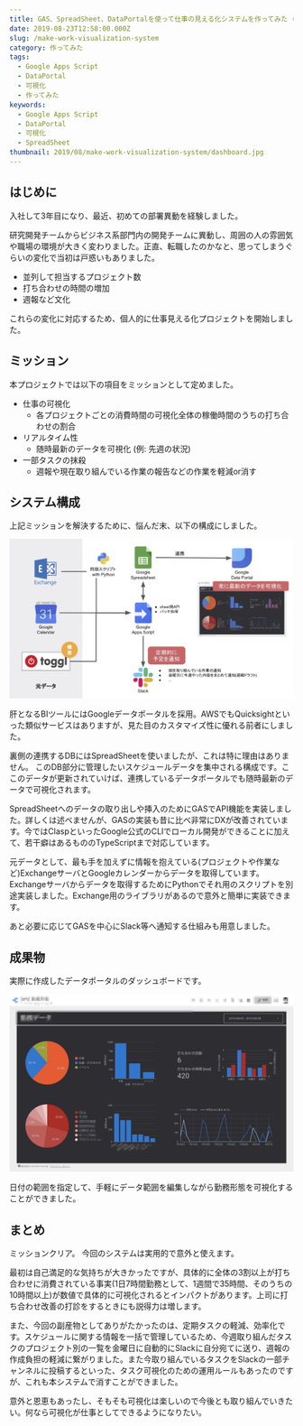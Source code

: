 ```yaml
---
title: GAS、SpreadSheet、DataPortalを使って仕事の見える化システムを作ってみた (ついでに週報作成や通知の自動化)
date: 2019-08-23T12:58:00.000Z
slug: /make-work-visualization-system
category: 作ってみた
tags:
  - Google Apps Script
  - DataPortal
  - 可視化
  - 作ってみた
keywords:
  - Google Apps Script
  - DataPortal
  - 可視化
  - SpreadSheet
thumbnail: 2019/08/make-work-visualization-system/dashboard.jpg
---
```



## はじめに

入社して3年目になり、最近、初めての部署異動を経験しました。

研究開発チームからビジネス系部門内の開発チームに異動し、周囲の人の雰囲気や職場の環境が大きく変わりました。正直、転職したのかなと、思ってしまうぐらいの変化で当初は戸惑いもありました。

* 並列して担当するプロジェクト数
* 打ち合わせの時間の増加
* 週報など文化

これらの変化に対応するため、個人的に仕事見える化プロジェクトを開始しました。

## ミッション

本プロジェクトでは以下の項目をミッションとして定めました。

* 仕事の可視化
  * 各プロジェクトごとの消費時間の可視化全体の稼働時間のうちの打ち合わせの割合
* リアルタイム性
  * 随時最新のデータを可視化 (例: 先週の状況)
* 一部タスクの抹殺
  * 週報や現在取り組んでいる作業の報告などの作業を軽減or消す

## システム構成

上記ミッションを解決するために、悩んだ末、以下の構成にしました。

![system-structure](./system-structure.jpg)

肝となるBIツールにはGoogleデータポータルを採用。AWSでもQuicksightといった類似サービスはありますが、見た目のカスタマイズ性に優れる前者にしました。

裏側の連携するDBにはSpreadSheetを使いましたが、これは特に理由はありません。 このDB部分に管理したいスケジュールデータを集中される構成です。ここのデータが更新されていけば、連携しているデータポータルでも随時最新のデータで可視化されます。

SpreadSheetへのデータの取り出しや挿入のためにGASでAPI機能を実装しました。詳しくは述べませんが、GASの実装も昔に比べ非常にDXが改善されています。今ではClaspといったGoogle公式のCLIでローカル開発ができることに加えて、若干癖はあるもののTypeScriptまで対応しています。

元データとして、最も手を加えずに情報を抱えている(プロジェクトや作業など)ExchangeサーバとGoogleカレンダーからデータを取得しています。Exchangeサーバからデータを取得するためにPythonでそれ用のスクリプトを別途実装しました。Exchange用のライブラリがあるので意外と簡単に実装できます。

あと必要に応じてGASを中心にSlack等へ通知する仕組みも用意しました。

## 成果物

実際に作成したデータポータルのダッシュボードです。

![dashboard](./dashboard.jpg)

日付の範囲を指定して、手軽にデータ範囲を編集しながら勤務形態を可視化することができました。

## まとめ

ミッションクリア。
今回のシステムは実用的で意外と使えます。

最初は自己満足的な気持ちが大きかったですが、具体的に全体の3割以上が打ち合わせに消費されている事実(1日7時間勤務として、1週間で35時間、そのうちの10時間以上)が数値で具体的に可視化されるとインパクトがあります。上司に打ち合わせ改善の打診をするときにも説得力は増します。

また、今回の副産物としてありがたかったのは、定期タスクの軽減、効率化です。スケジュールに関する情報を一括で管理しているため、今週取り組んだタスクのプロジェクト別の一覧を金曜日に自動的にSlackに自分宛てに送り、週報の作成負担の軽減に繋がりました。また今取り組んでいるタスクをSlackの一部チャンネルに投稿するといった、タスク可視化のための運用ルールもあったのですが、これも本システムで消すことができました。

意外と恩恵もあったし、そもそも可視化は楽しいので今後とも取り組んでいきたい。何なら可視化が仕事としてできるようになりたい。
